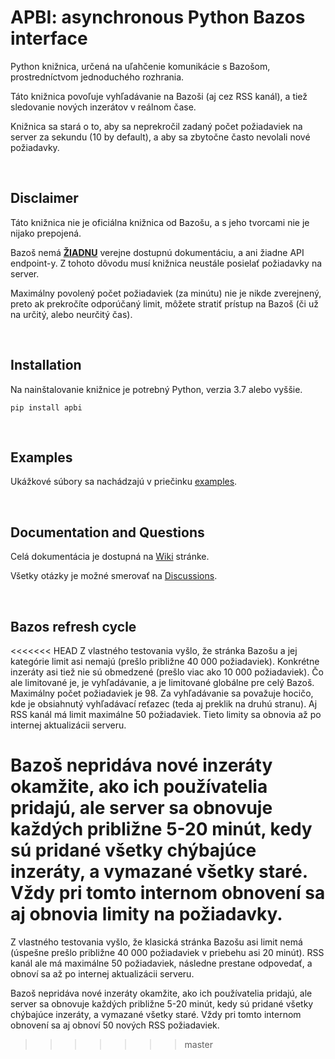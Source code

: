 # APBI: asynchronous Python Bazos interface

Python knižnica, určená na uľahčenie komunikácie s Bazošom, prostredníctvom jednoduchého rozhrania.

Táto knižnica povoľuje vyhľadávanie na Bazoši (aj cez RSS kanál), a tiež sledovanie nových inzerátov v reálnom čase.

Knižnica sa stará o to, aby sa neprekročil zadaný počet požiadaviek na server za sekundu (10 by default), a aby sa zbytočne často nevolali nové požiadavky.

&nbsp;


## Disclaimer

Táto knižnica nie je oficiálna knižnica od Bazošu, a s jeho tvorcami nie je nijako prepojená.

Bazoš nemá <ins>**ŽIADNU**</ins> verejne dostupnú dokumentáciu, a ani žiadne API endpoint-y. Z tohoto dôvodu musí knižnica neustále posielať požiadavky na server.

Maximálny povolený počet požiadaviek (za minútu) nie je nikde zverejnený, preto ak prekročíte odporúčaný limit, môžete stratiť prístup na Bazoš (či už na určitý, alebo neurčitý čas).

&nbsp;


## Installation

Na nainštalovanie knižnice je potrebný Python, verzia 3.7 alebo vyššie.

```
pip install apbi
```

&nbsp;


## Examples

Ukážkové súbory sa nachádzajú v priečinku [examples](/examples/).

&nbsp;


## Documentation and Questions

Celá dokumentácia je dostupná na [Wiki](https://github.com/Mahrkeenerh/apbi/wiki) stránke.

Všetky otázky je možné smerovať na [Discussions](https://github.com/Mahrkeenerh/apbi/discussions).

&nbsp;


## Bazos refresh cycle


<<<<<<< HEAD
Z vlastného testovania vyšlo, že stránka Bazošu a jej kategórie limit asi nemajú (prešlo približne 40 000 požiadaviek). Konkrétne inzeráty asi tiež nie sú obmedzené (prešlo viac ako 10 000 požiadaviek). Čo ale limitované je, je vyhľadávanie, a je limitované globálne pre celý Bazoš. Maximálny počet požiadaviek je 98. Za vyhľadávanie sa považuje hocičo, kde je obsiahnutý vyhľadávací reťazec (teda aj preklik na druhú stranu). Aj RSS kanál má limit maximálne 50 požiadaviek. Tieto limity sa obnovia až po internej aktualizácii serveru.

Bazoš nepridáva nové inzeráty okamžite, ako ich používatelia pridajú, ale server sa obnovuje každých približne 5-20 minút, kedy sú pridané všetky chýbajúce inzeráty, a vymazané všetky staré. Vždy pri tomto internom obnovení sa aj obnovia limity na požiadavky.
=======
Z vlastného testovania vyšlo, že klasická stránka Bazošu asi limit nemá (úspešne prešlo približne 40 000 požiadaviek v priebehu asi 20 minút). RSS kanál ale má maximálne 50 požiadaviek, následne prestane odpovedať, a obnoví sa až po internej aktualizácii serveru.

Bazoš nepridáva nové inzeráty okamžite, ako ich používatelia pridajú, ale server sa obnovuje každých približne 5-20 minút, kedy sú pridané všetky chýbajúce inzeráty, a vymazané všetky staré. Vždy pri tomto internom obnovení sa aj obnoví 50 nových RSS požiadaviek.
>>>>>>> master
